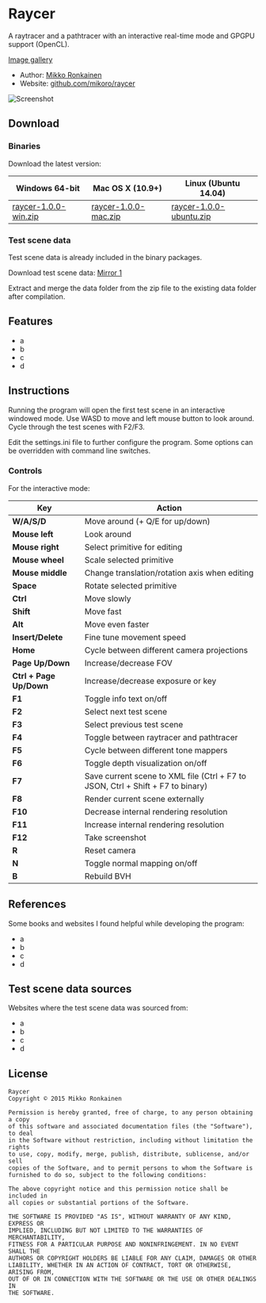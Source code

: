 # Raycer

A raytracer and a pathtracer with an interactive real-time mode and GPGPU support (OpenCL).

[Image gallery](https://www.flickr.com/photos/136293057@N06/albums/72157660998109840)

* Author: [Mikko Ronkainen](http://mikkoronkainen.com)
* Website: [github.com/mikoro/raycer](https://github.com/mikoro/raycer)

![Screenshot](http://mikoro.github.io/images/raycer/readme-screenshot.jpg "Screenshot")

## Download

### Binaries

Download the latest version:

| Windows 64-bit                                                                                         | Mac OS X (10.9+)                                                                                       | Linux (Ubuntu 14.04)                                                                                         |
|--------------------------------------------------------------------------------------------------------|--------------------------------------------------------------------------------------------------------|--------------------------------------------------------------------------------------------------------------|
| [raycer-1.0.0-win.zip](https://github.com/mikoro/raycer/releases/download/v1.0.0/raycer-1.0.0-win.zip) | [raycer-1.0.0-mac.zip](https://github.com/mikoro/raycer/releases/download/v1.0.0/raycer-1.0.0-mac.zip) | [raycer-1.0.0-ubuntu.zip](https://github.com/mikoro/raycer/releases/download/v1.0.0/raycer-1.0.0-ubuntu.zip) |

### Test scene data

Test scene data is already included in the binary packages.

Download test scene data: [Mirror 1](https://dl.dropboxusercontent.com/u/41666920/raycer/raycer_data.zip)

Extract and merge the data folder from the zip file to the existing data folder after compilation.

## Features

- a
- b
- c
- d

## Instructions

Running the program will open the first test scene in an interactive windowed mode. Use WASD to move and left mouse button to look around. Cycle through the test scenes with F2/F3.

Edit the settings.ini file to further configure the program. Some options can be overridden with command line switches.

### Controls

For the interactive mode:

| Key                     | Action                                                                                |
|-------------------------|---------------------------------------------------------------------------------------|
| **W/A/S/D**             | Move around (+ Q/E for up/down)                                                       |
| **Mouse left**          | Look around                                                                           |
| **Mouse right**         | Select primitive for editing                                                          |
| **Mouse wheel**         | Scale selected primitive                                                              |
| **Mouse middle**        | Change translation/rotation axis when editing                                         |
| **Space**               | Rotate selected primitive                                                             |
| **Ctrl**                | Move slowly                                                                           |
| **Shift**               | Move fast                                                                             |
| **Alt**                 | Move even faster                                                                      |
| **Insert/Delete**       | Fine tune movement speed                                                              |
| **Home**                | Cycle between different camera projections                                            |
| **Page Up/Down**        | Increase/decrease FOV                                                                 |
| **Ctrl + Page Up/Down** | Increase/decrease exposure or key                                                     |
| **F1**                  | Toggle info text on/off                                                               |
| **F2**                  | Select next test scene                                                                |
| **F3**                  | Select previous test scene                                                            |
| **F4**                  | Toggle between raytracer and pathtracer                                               |
| **F5**                  | Cycle between different tone mappers                                                  |
| **F6**                  | Toggle depth visualization on/off                                                     |
| **F7**                  | Save current scene to XML file (Ctrl + F7 to JSON, Ctrl + Shift + F7 to binary)       |
| **F8**                  | Render current scene externally                                                       |
| **F10**                 | Decrease internal rendering resolution                                                |
| **F11**                 | Increase internal rendering resolution                                                |
| **F12**                 | Take screenshot                                                                       |
| **R**                   | Reset camera                                                                          |
| **N**                   | Toggle normal mapping on/off                                                          |
| **B**                   | Rebuild BVH                                                                           |

## References

Some books and websites I found helpful while developing the program:

- a
- b
- c
- d

## Test scene data sources

Websites where the test scene data was sourced from:

- a
- b
- c
- d

## License

    Raycer
    Copyright © 2015 Mikko Ronkainen
    
    Permission is hereby granted, free of charge, to any person obtaining a copy
    of this software and associated documentation files (the "Software"), to deal
    in the Software without restriction, including without limitation the rights
    to use, copy, modify, merge, publish, distribute, sublicense, and/or sell
    copies of the Software, and to permit persons to whom the Software is
    furnished to do so, subject to the following conditions:
    
    The above copyright notice and this permission notice shall be included in
    all copies or substantial portions of the Software.
    
    THE SOFTWARE IS PROVIDED "AS IS", WITHOUT WARRANTY OF ANY KIND, EXPRESS OR
    IMPLIED, INCLUDING BUT NOT LIMITED TO THE WARRANTIES OF MERCHANTABILITY,
    FITNESS FOR A PARTICULAR PURPOSE AND NONINFRINGEMENT. IN NO EVENT SHALL THE
    AUTHORS OR COPYRIGHT HOLDERS BE LIABLE FOR ANY CLAIM, DAMAGES OR OTHER
    LIABILITY, WHETHER IN AN ACTION OF CONTRACT, TORT OR OTHERWISE, ARISING FROM,
    OUT OF OR IN CONNECTION WITH THE SOFTWARE OR THE USE OR OTHER DEALINGS IN
    THE SOFTWARE.

